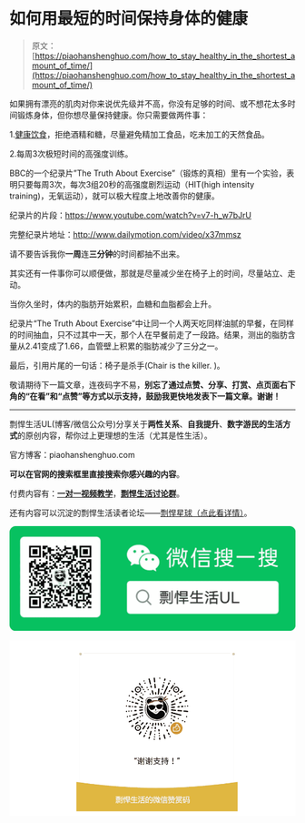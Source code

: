 # 如何用最短的时间保持身体的健康

> 原文：[https://piaohanshenghuo.com/how_to_stay_healthy_in_the_shortest_amount_of_time/](https://piaohanshenghuo.com/how_to_stay_healthy_in_the_shortest_amount_of_time/)

如果拥有漂亮的肌肉对你来说优先级并不高，你没有足够的时间、或不想花太多时间锻炼身体，但你想尽量保持健康。你只需要做两件事：

1.[健康饮食](https://piaohanshenghuo.com/healthy_diet_basics/)，拒绝酒精和糖，尽量避免精加工食品，吃未加工的天然食品。

2.每周3次极短时间的高强度训练。

BBC的一个纪录片”The Truth About Exercise”（锻炼的真相）里有一个实验，表明只要每周3次，每次3组20秒的高强度剧烈运动（HIT(high intensity training)，无氧运动），就可以极大程度上地改善你的健康。

纪录片的片段：https://www.youtube.com/watch?v=v7-h_w7bJrU

完整纪录片地址：http://www.dailymotion.com/video/x37mmsz

请不要告诉我你**一周**连**三分钟**的时间都抽不出来。

其实还有一件事你可以顺便做，那就是尽量减少坐在椅子上的时间，尽量站立、走动。

当你久坐时，体内的脂肪开始累积，血糖和血脂都会上升。

纪录片“The Truth About Exercise”中让同一个人两天吃同样油腻的早餐，在同样的时间抽血，只不过其中一天，那个人在早餐前走了一段路。结果，测出的脂肪含量从2.41变成了1.66，血管壁上积累的脂肪减少了三分之一。

最后，引用片尾的一句话：椅子是杀手(Chair is the killer. )。

敬请期待下一篇文章，连夜码字不易，**别忘了通过点赞、分享、打赏、点页面右下角的“在看”和“点赞”等方式以示支持，鼓励我更快地发表下一篇文章。谢谢！**

* * *

剽悍生活UL(博客/微信公众号)分享关于**两性关系**、**自我提升**、**数字游民的生活方式**的原创内容，帮你过上更理想的生活（尤其是性生活）。

官方博客：piaohanshenghuo.com

**可以在官网的搜索框里直接搜索你感兴趣的内容**。

付费内容有：[**一对一视频教学**](https://mp.weixin.qq.com/s?__biz=MzU5NDgxNjI2Nw==&mid=2247485005&idx=3&sn=90921756abbf4f2d3df570a34d4412c0&chksm=fe7a3a29c90db33fa3d31a082f139f3b0a13062b3d594469aad53918a4d84fce706e2e29a9d1&scene=21#wechat_redirect)，[**剽悍生活讨论群**](https://mp.weixin.qq.com/s?__biz=MzU5NDgxNjI2Nw==&mid=2247484865&idx=1&sn=77c36b4014d6c1948879043442f768cf&chksm=fe7a39a5c90db0b39ebff280e3b8b406d41d45b546e8bc22c977a3a9a56ff7256d53e8bf5793&scene=21#wechat_redirect)。

还有内容可以沉淀的剽悍生活读者论坛——[剽悍星球（点此看详情）](https://mp.weixin.qq.com/s?__biz=MzU5NDgxNjI2Nw==&mid=2247484958&idx=1&sn=6873fdf5968922b143e9fe93901ed8ce&chksm=fe7a3a7ac90db36ce1a6ba7f337d7d857342c1904c8605480ad2b5050a2eb9b519e36c09be6e&scene=21#wechat_redirect)。

![](img/cd21a79bb7339e9feac101b7d8f24243.png)

![](img/48a213915b598d48c51d7cbc5ebeaa6c.png)